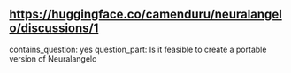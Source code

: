 ## https://huggingface.co/camenduru/neuralangelo/discussions/1

contains_question: yes
question_part: Is it feasible to create a portable version of Neuralangelo